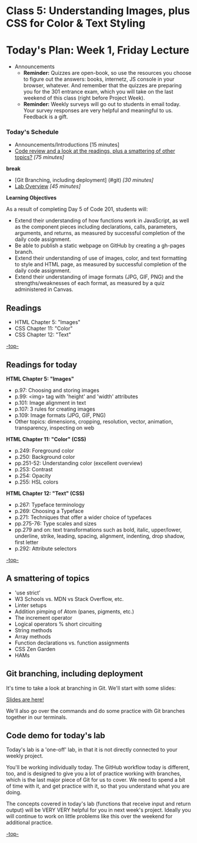 # Class 5: Understanding Images, plus CSS for Color & Text Styling

<a id="top"></a>
# Today's Plan: Week 1, Friday Lecture

- Announcements
	- **Reminder:** Quizzes are open-book, so use the resources you choose to figure out the answers: books, internetz, JS console in your browser, whatever. And remember that the quizzes are preparing you for the 301 entrance exam, which you will take on the last weekend of this class (right before Project Week).
	- **Reminder:** Weekly surveys will go out to students in email today. Your survey responses are very helpful and meaningful to us. Feedback is a gift.

### Today's Schedule
- Announcements/Introductions [15 minutes]
- [Code review and a look at the readings, plus a smattering of other topics?](#smattering) *[75 minutes]*

**break**

- [Git Branching, including deployment] (#git) *[30 minutes]*
- [Lab Overview](#lab) *[45 minutes]*

**Learning Objectives**

As a result of completing Day 5 of Code 201, students will:

- Extend their understanding of how functions work in JavaScript, as well as the component pieces including declarations, calls, parameters, arguments, and returns, as measured by successful completion of the daily code assignment.
- Be able to publish a static webpage on GitHub by creating a gh-pages branch.
- Extend their understanding of use of images, color, and text formatting to style and HTML page, as measured by successful completion of the daily code assignment.
- Extend their understanding of image formats (JPG, GIF, PNG) and the strengths/weaknesses of each format, as measured by a quiz administered in Canvas.

## Readings

- HTML Chapter 5: "Images"
- CSS Chapter 11: "Color"
- CSS Chapter 12: "Text"

[-top-](#top)

<a id="readings"></a>
## Readings for today

**HTML Chapter 5: "Images"**

- p.97: Choosing and storing images
- p.99: \<img> tag with 'height' and 'width' attributes
- p.101: Image alignment in text
- p.107: 3 rules for creating images
- p.109: Image formats (JPG, GIF, PNG)
- Other topics: dimensions, cropping, resolution, vector, animation, transparency, inspecting on web

**HTML Chapter 11: "Color" (CSS)**

- p.249: Foreground color
- p.250: Background color
- pp.251-52: Understanding color (excellent overview)
- p.253: Contrast
- p.254: Opacity
- p.255: HSL colors

**HTML Chapter 12: "Text" (CSS)**

- p.267: Typeface terminology
- p.269: Choosing a Typeface
- p.271: Techniques that offer a wider choice of typefaces
- pp.275-76: Type scales and sizes
- pp.279 and on: text transformations such as bold, italic, upper/lower, underline, strike, leading, spacing, alignment, indenting, drop shadow, first letter
- p.292: Attribute selectors

[-top-](#top)

<a id="smattering"></a>
## A smattering of topics

- 'use strict'
- W3 Schools vs. MDN vs Stack Overflow, etc.
- Linter setups
- Addition pimping of Atom (panes, pigments, etc.)
- The increment operator
- Logical operators % short circuiting
- String methods
- Array methods
- Function declarations vs. function assignments
- CSS Zen Garden
- HAMs

<a id="git"></a>
## Git branching, including deployment

It's time to take a look at branching in Git. We'll start with some slides:

[Slides are here!](slides/5-git-branching.pdf)

We'll also go over the commands and do some practice with Git branches together in our terminals.

<a id="lab"></a>
## Code demo for today's lab

Today's lab is a 'one-off' lab, in that it is not directly connected to your weekly project.

You'll be working individually today. The GitHub workflow today is different, too, and is designed to give you a lot of practice working with branches, which is the last major piece of Git for us to cover. We need to spend a bit of time with it, and get practice with it, so that you understand what you are doing.

The concepts covered in today's lab (functions that receive input and return output) will be VERY VERY helpful for you in next week's project. Ideally you will continue to work on little problems like this over the weekend for additional practice.

[-top-](#top)
